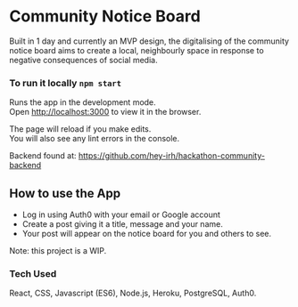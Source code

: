 # Community Notice Board

Built in 1 day and currently an MVP design, the digitalising of the community notice board aims to create a local, neighbourly space in response to negative consequences of social media.

### To run it locally `npm start`

Runs the app in the development mode.\
Open [http://localhost:3000](http://localhost:3000) to view it in the browser.

The page will reload if you make edits.\
You will also see any lint errors in the console.

Backend found at: https://github.com/hey-irh/hackathon-community-backend

## How to use the App

- Log in using Auth0 with your email or Google account
- Create a post giving it a title, message and your name.
- Your post will appear on the notice board for you and others to see.

Note: this project is a WIP.

### Tech Used

React, CSS, Javascript (ES6), Node.js, Heroku, PostgreSQL, Auth0.
